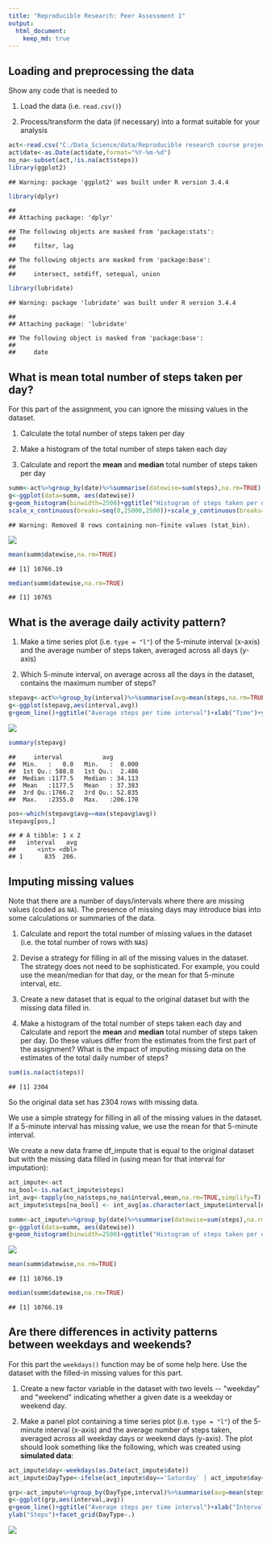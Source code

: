 ```yaml
---
title: "Reproducible Research: Peer Assessment 1"
output: 
  html_document:
    keep_md: true
---
```


## Loading and preprocessing the data
Show any code that is needed to

1. Load the data (i.e. `read.csv()`)

2. Process/transform the data (if necessary) into a format suitable for your analysis

```r
act<-read.csv("C:/Data_Science/data/Reproducible research course project data/project 1/activity.csv")
act$date<-as.Date(act$date,format="%Y-%m-%d")
no_na<-subset(act,!is.na(act$steps))
library(ggplot2)
```

```
## Warning: package 'ggplot2' was built under R version 3.4.4
```

```r
library(dplyr)
```

```
## 
## Attaching package: 'dplyr'
```

```
## The following objects are masked from 'package:stats':
## 
##     filter, lag
```

```
## The following objects are masked from 'package:base':
## 
##     intersect, setdiff, setequal, union
```

```r
library(lubridate)
```

```
## Warning: package 'lubridate' was built under R version 3.4.4
```

```
## 
## Attaching package: 'lubridate'
```

```
## The following object is masked from 'package:base':
## 
##     date
```
## What is mean total number of steps taken per day?
For this part of the assignment, you can ignore the missing values in
the dataset.

1. Calculate the total number of steps taken per day

2. Make a histogram of the total number of steps taken each day

3. Calculate and report the **mean** and **median** total number of steps taken per day

```r
summ<-act%>%group_by(date)%>%summarise(datewise=sum(steps),na.rm=TRUE)
g<-ggplot(data=summ, aes(datewise))
g+geom_histogram(binwidth=2500)+ggtitle("Histogram of steps taken per day")+xlab("Steps")+
scale_x_continuous(breaks=seq(0,25000,2500))+scale_y_continuous(breaks=seq(0,18,2))
```

```
## Warning: Removed 8 rows containing non-finite values (stat_bin).
```

![](PA1_template_files/figure-html/mean-1.png)<!-- -->

```r
mean(summ$datewise,na.rm=TRUE)
```

```
## [1] 10766.19
```

```r
median(summ$datewise,na.rm=TRUE)
```

```
## [1] 10765
```
## What is the average daily activity pattern?
1. Make a time series plot (i.e. `type = "l"`) of the 5-minute interval (x-axis) and the average number of steps taken, averaged across all days (y-axis)

2. Which 5-minute interval, on average across all the days in the dataset, contains the maximum number of steps?

```r
stepavg<-act%>%group_by(interval)%>%summarise(avg=mean(steps,na.rm=TRUE))
g<-ggplot(stepavg,aes(interval,avg))
g+geom_line()+ggtitle("Average steps per time interval")+xlab("Time")+ylab("Steps")
```

![](PA1_template_files/figure-html/unnamed-chunk-1-1.png)<!-- -->

```r
summary(stepavg)
```

```
##     interval           avg         
##  Min.   :   0.0   Min.   :  0.000  
##  1st Qu.: 588.8   1st Qu.:  2.486  
##  Median :1177.5   Median : 34.113  
##  Mean   :1177.5   Mean   : 37.383  
##  3rd Qu.:1766.2   3rd Qu.: 52.835  
##  Max.   :2355.0   Max.   :206.170
```

```r
pos<-which(stepavg$avg==max(stepavg$avg))
stepavg[pos,]
```

```
## # A tibble: 1 x 2
##   interval   avg
##      <int> <dbl>
## 1      835  206.
```
## Imputing missing values
Note that there are a number of days/intervals where there are missing
values (coded as `NA`). The presence of missing days may introduce
bias into some calculations or summaries of the data.

1. Calculate and report the total number of missing values in the dataset (i.e. the total number of rows with `NA`s)

2. Devise a strategy for filling in all of the missing values in the dataset. The strategy does not need to be sophisticated. For example, you could use the mean/median for that day, or the mean for that 5-minute interval, etc.

3. Create a new dataset that is equal to the original dataset but with the missing data filled in.

4. Make a histogram of the total number of steps taken each day and Calculate and report the **mean** and **median** total number of steps taken per day. Do these values differ from the estimates from the first part of the assignment? What is the impact of imputing missing data on the estimates of the total daily number of steps?

```r
sum(is.na(act$steps))
```

```
## [1] 2304
```

So the original data set has 2304 rows with missing data.

We use a simple strategy for filling in all of the missing values in the dataset. If a 5-minute interval has missing value, we use the mean for that 5-minute interval.

We create a new data frame df_impute that is equal to the original dataset but with the missing data filled in (using mean for that interval for imputation):

```r
act_impute<-act
na_bool<-is.na(act_impute$steps)
int_avg<-tapply(no_na$steps,no_na$interval,mean,na.rm=TRUE,simplify=T)
act_impute$steps[na_bool] <- int_avg[as.character(act_impute$interval[na_bool])]
```



```r
summ<-act_impute%>%group_by(date)%>%summarise(datewise=sum(steps),na.rm=TRUE)
g<-ggplot(data=summ, aes(datewise))
g+geom_histogram(binwidth=2500)+ggtitle("Histogram of steps taken per day(with missing values imputed")+xlab("Steps")+scale_x_continuous(breaks=seq(0,25000,2500))+scale_y_continuous(breaks=seq(0,18,2))
```

![](PA1_template_files/figure-html/histogram-1.png)<!-- -->

```r
mean(summ$datewise,na.rm=TRUE)
```

```
## [1] 10766.19
```

```r
median(summ$datewise,na.rm=TRUE)
```

```
## [1] 10766.19
```
## Are there differences in activity patterns between weekdays and weekends?
For this part the `weekdays()` function may be of some help here. Use
the dataset with the filled-in missing values for this part.

1. Create a new factor variable in the dataset with two levels -- "weekday" and "weekend" indicating whether a given date is a weekday or weekend day.

2. Make a panel plot containing a time series plot (i.e. `type = "l"`) of the 5-minute interval (x-axis) and the average number of steps taken, averaged across all weekday days or weekend days (y-axis). The plot should look something like the following, which was created using **simulated data**:

```r
act_impute$day<-weekdays(as.Date(act_impute$date))
act_impute$DayType<-ifelse(act_impute$day=='Saturday' | act_impute$day=='Sunday', 'weekend','weekday')
```


```r
grp<-act_impute%>%group_by(DayType,interval)%>%summarise(avg=mean(steps))
g<-ggplot(grp,aes(interval,avg))
g+geom_line()+ggtitle("Average steps per time interval")+xlab("Interval")+
ylab("Steps")+facet_grid(DayType~.)
```

![](PA1_template_files/figure-html/panel-1.png)<!-- -->
